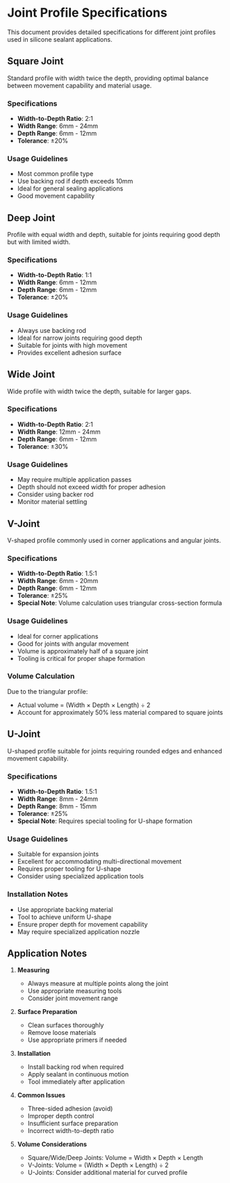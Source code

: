 # Joint Profile Specifications

This document provides detailed specifications for different joint profiles used in silicone sealant applications.

## Square Joint

Standard profile with width twice the depth, providing optimal balance between movement capability and material usage.

### Specifications
- **Width-to-Depth Ratio**: 2:1
- **Width Range**: 6mm - 24mm
- **Depth Range**: 6mm - 12mm
- **Tolerance**: ±20%

### Usage Guidelines
- Most common profile type
- Use backing rod if depth exceeds 10mm
- Ideal for general sealing applications
- Good movement capability

## Deep Joint

Profile with equal width and depth, suitable for joints requiring good depth but with limited width.

### Specifications
- **Width-to-Depth Ratio**: 1:1
- **Width Range**: 6mm - 12mm
- **Depth Range**: 6mm - 12mm
- **Tolerance**: ±20%

### Usage Guidelines
- Always use backing rod
- Ideal for narrow joints requiring good depth
- Suitable for joints with high movement
- Provides excellent adhesion surface

## Wide Joint

Wide profile with width twice the depth, suitable for larger gaps.

### Specifications
- **Width-to-Depth Ratio**: 2:1
- **Width Range**: 12mm - 24mm
- **Depth Range**: 6mm - 12mm
- **Tolerance**: ±30%

### Usage Guidelines
- May require multiple application passes
- Depth should not exceed width for proper adhesion
- Consider using backer rod
- Monitor material settling

## V-Joint

V-shaped profile commonly used in corner applications and angular joints.

### Specifications
- **Width-to-Depth Ratio**: 1.5:1
- **Width Range**: 6mm - 20mm
- **Depth Range**: 6mm - 12mm
- **Tolerance**: ±25%
- **Special Note**: Volume calculation uses triangular cross-section formula

### Usage Guidelines
- Ideal for corner applications
- Good for joints with angular movement
- Volume is approximately half of a square joint
- Tooling is critical for proper shape formation

### Volume Calculation
Due to the triangular profile:
- Actual volume = (Width × Depth × Length) ÷ 2
- Account for approximately 50% less material compared to square joints

## U-Joint

U-shaped profile suitable for joints requiring rounded edges and enhanced movement capability.

### Specifications
- **Width-to-Depth Ratio**: 1.5:1
- **Width Range**: 8mm - 24mm
- **Depth Range**: 8mm - 15mm
- **Tolerance**: ±25%
- **Special Note**: Requires special tooling for U-shape formation

### Usage Guidelines
- Suitable for expansion joints
- Excellent for accommodating multi-directional movement
- Requires proper tooling for U-shape
- Consider using specialized application tools

### Installation Notes
- Use appropriate backing material
- Tool to achieve uniform U-shape
- Ensure proper depth for movement capability
- May require specialized application nozzle

## Application Notes

1. **Measuring**
   - Always measure at multiple points along the joint
   - Use appropriate measuring tools
   - Consider joint movement range

2. **Surface Preparation**
   - Clean surfaces thoroughly
   - Remove loose materials
   - Use appropriate primers if needed

3. **Installation**
   - Install backing rod when required
   - Apply sealant in continuous motion
   - Tool immediately after application

4. **Common Issues**
   - Three-sided adhesion (avoid)
   - Improper depth control
   - Insufficient surface preparation
   - Incorrect width-to-depth ratio

5. **Volume Considerations**
   - Square/Wide/Deep Joints: Volume = Width × Depth × Length
   - V-Joints: Volume = (Width × Depth × Length) ÷ 2
   - U-Joints: Consider additional material for curved profile

